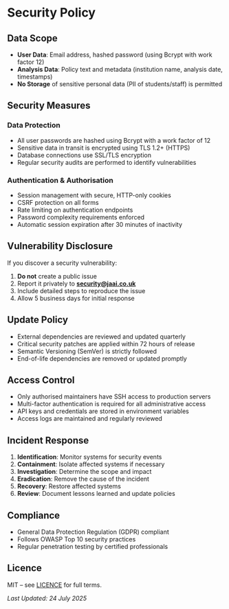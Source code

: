 # Security Policy

## Data Scope
* **User Data**: Email address, hashed password (using Bcrypt with work factor 12)
* **Analysis Data**: Policy text and metadata (institution name, analysis date, timestamps)
* **No Storage** of sensitive personal data (PII of students/staff) is permitted

## Security Measures

### Data Protection
- All user passwords are hashed using Bcrypt with a work factor of 12
- Sensitive data in transit is encrypted using TLS 1.2+ (HTTPS)
- Database connections use SSL/TLS encryption
- Regular security audits are performed to identify vulnerabilities

### Authentication & Authorisation
- Session management with secure, HTTP-only cookies
- CSRF protection on all forms
- Rate limiting on authentication endpoints
- Password complexity requirements enforced
- Automatic session expiration after 30 minutes of inactivity

## Vulnerability Disclosure
If you discover a security vulnerability:
1. **Do not** create a public issue
2. Report it privately to **security@jaai.co.uk**
3. Include detailed steps to reproduce the issue
4. Allow 5 business days for initial response

## Update Policy
- External dependencies are reviewed and updated quarterly
- Critical security patches are applied within 72 hours of release
- Semantic Versioning (SemVer) is strictly followed
- End-of-life dependencies are removed or updated promptly

## Access Control
- Only authorised maintainers have SSH access to production servers
- Multi-factor authentication is required for all administrative access
- API keys and credentials are stored in environment variables
- Access logs are maintained and regularly reviewed

## Incident Response
1. **Identification**: Monitor systems for security events
2. **Containment**: Isolate affected systems if necessary
3. **Investigation**: Determine the scope and impact
4. **Eradication**: Remove the cause of the incident
5. **Recovery**: Restore affected systems
6. **Review**: Document lessons learned and update policies

## Compliance
- General Data Protection Regulation (GDPR) compliant
- Follows OWASP Top 10 security practices
- Regular penetration testing by certified professionals

## Licence
MIT – see [LICENCE](LICENSE) for full terms.

_Last Updated: 24 July 2025_
